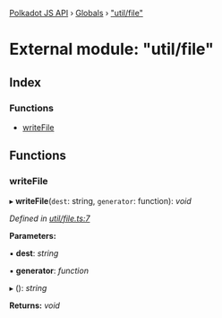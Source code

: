 [Polkadot JS API](../README.md) › [Globals](../globals.md) › ["util/file"](_util_file_.md)

# External module: "util/file"

## Index

### Functions

* [writeFile](_util_file_.md#writefile)

## Functions

###  writeFile

▸ **writeFile**(`dest`: string, `generator`: function): *void*

*Defined in [util/file.ts:7](https://github.com/polkadot-js/api/blob/a09fc51693/packages/typegen/src/util/file.ts#L7)*

**Parameters:**

▪ **dest**: *string*

▪ **generator**: *function*

▸ (): *string*

**Returns:** *void*

